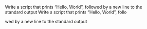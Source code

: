 Write a script that prints “Hello, World”, followed by a new line to the standard output
Write a script that prints “Hello, World”, follo

wed by a new line to the standard output
